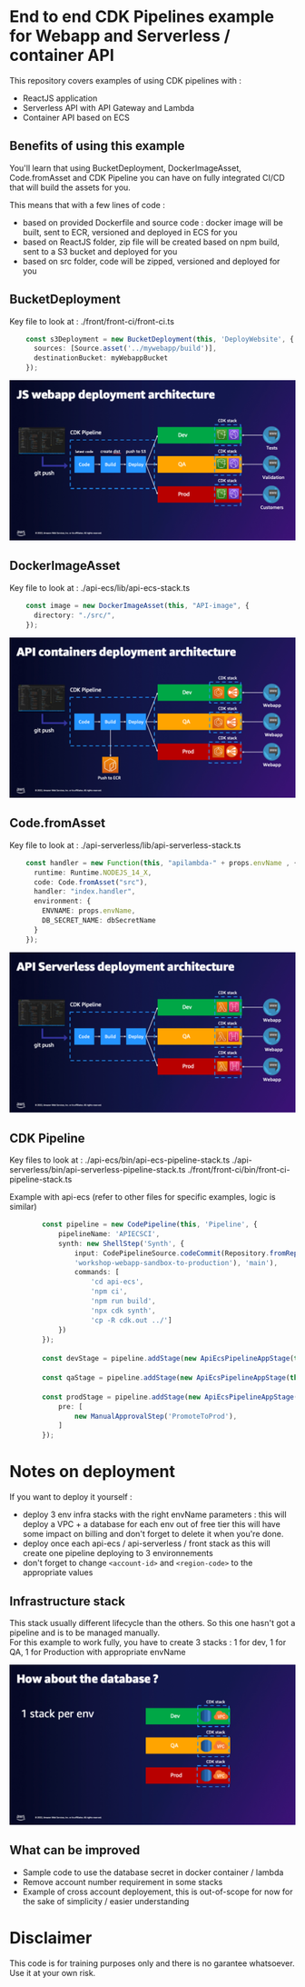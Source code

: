# End to end CDK Pipelines example for Webapp and Serverless / container API 

This repository covers examples of using CDK pipelines with :

- ReactJS application
- Serverless API with API Gateway and Lambda
- Container API based on ECS

## Benefits of using this example

You'll learn that using BucketDeployment, DockerImageAsset, Code.fromAsset and CDK Pipeline you can have on fully integrated CI/CD that will build the assets for you.

This means that with a few lines of code : 

- based on provided Dockerfile and source code : docker image will be built, sent to ECR, versioned and deployed in ECS for you
- based on ReactJS folder, zip file will be created based on npm build, sent to a S3 bucket and deployed for you
- based on src folder, code will be zipped, versioned and deployed for you

## BucketDeployment

Key file to look at : ./front/front-ci/front-ci.ts

```typescript
    const s3Deployment = new BucketDeployment(this, 'DeployWebsite', {
      sources: [Source.asset('../mywebapp/build')],
      destinationBucket: myWebappBucket
    });
```

![alt text](https://github.com/vdesaintpern/cdk-pipeline-end-to-end-example/blob/main/doc/js.png?raw=true)

## DockerImageAsset

Key file to look at : ./api-ecs/lib/api-ecs-stack.ts

```typescript
    const image = new DockerImageAsset(this, "API-image", {
      directory: "./src/",
    });
```
![alt text](https://github.com/vdesaintpern/cdk-pipeline-end-to-end-example/blob/main/doc/containers.png?raw=true)

## Code.fromAsset

Key file to look at : ./api-serverless/lib/api-serverless-stack.ts

```typescript
    const handler = new Function(this, "apilambda-" + props.envName , {
      runtime: Runtime.NODEJS_14_X,
      code: Code.fromAsset("src"),
      handler: "index.handler",
      environment: {
        ENVNAME: props.envName,
        DB_SECRET_NAME: dbSecretName
      }
    });
```
![alt text](https://github.com/vdesaintpern/cdk-pipeline-end-to-end-example/blob/main/doc/serverless.png?raw=true)

## CDK Pipeline

Key files to look at : 
./api-ecs/bin/api-ecs-pipeline-stack.ts
./api-serverless/bin/api-serverless-pipeline-stack.ts
./front/front-ci/bin/front-ci-pipeline-stack.ts

Example with api-ecs (refer to other files for specific examples, logic is similar)

```typescript
        const pipeline = new CodePipeline(this, 'Pipeline', {
            pipelineName: 'APIECSCI',
            synth: new ShellStep('Synth', {
                input: CodePipelineSource.codeCommit(Repository.fromRepositoryName(this, 'monorepo', 
                'workshop-webapp-sandbox-to-production'), 'main'),
                commands: [
                    'cd api-ecs',
                    'npm ci', 
                    'npm run build',
                    'npx cdk synth', 
                    'cp -R cdk.out ../']
            })
        });

        const devStage = pipeline.addStage(new ApiEcsPipelineAppStage(this, "api-ecs-dev", { envName: 'dev' }));

        const qaStage = pipeline.addStage(new ApiEcsPipelineAppStage(this, "api-ecs-qa", { envName: 'qa' }));

        const prodStage = pipeline.addStage(new ApiEcsPipelineAppStage(this, "api-ecs-prod", { envName: 'prod' }), {
            pre: [
                new ManualApprovalStep('PromoteToProd'),
            ]
        });
```

# Notes on deployment

If you want to deploy it yourself :

- deploy 3 env infra stacks with the right envName parameters : this will deploy a VPC + a database for each env out of free tier this will have some impact on billing and don't forget to delete it when you're done.
- deploy once each api-ecs / api-serverless / front stack as this will create one pipeline deploying to 3 environnements
- don't forget to change ```<account-id>``` and ```<region-code>``` to the appropriate values 

## Infrastructure stack

This stack usually different lifecycle than the others. So this one hasn't got a pipeline and is to be managed manually.  
For this example to work fully, you have to create 3 stacks : 1 for dev, 1 for QA, 1 for Production with appropriate envName

![alt text](https://github.com/vdesaintpern/cdk-pipeline-end-to-end-example/blob/main/doc/infra.png?raw=true)

## What can be improved

- Sample code to use the database secret in docker container / lambda
- Remove account number requirement in some stacks
- Example of cross account deployement, this is out-of-scope for now for the sake of simplicity / easier understanding

# Disclaimer

This code is for training purposes only and there is no garantee whatsoever. Use it at your own risk.

